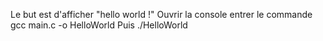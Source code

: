 Le but est d'afficher "hello world !"
Ouvrir la console entrer le commande
	gcc main.c -o HelloWorld
Puis
	./HelloWorld
